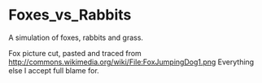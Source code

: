 Foxes_vs_Rabbits
================
A simulation of foxes, rabbits and grass. 




Fox picture cut, pasted and traced from http://commons.wikimedia.org/wiki/File:FoxJumpingDog1.png
Everything else I accept full blame for.
